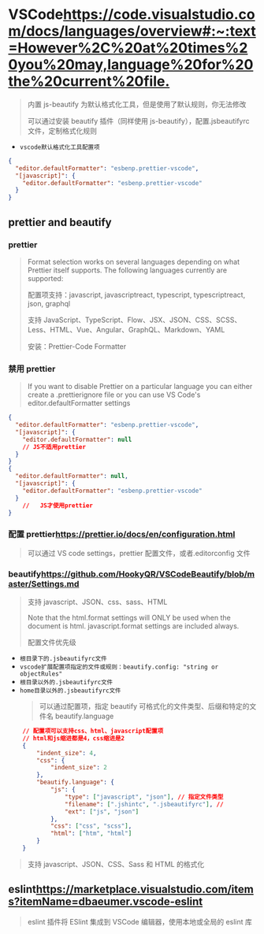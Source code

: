 # VSCode<https://code.visualstudio.com/docs/languages/overview#:~:text=However%2C%20at%20times%20you%20may,language%20for%20the%20current%20file.>

> 内置 js-beautify 为默认格式化工具，但是使用了默认规则，你无法修改
>
> 可以通过安装 beautify 插件（同样使用 js-beautify），配置.jsbeautifyrc 文件，定制格式化规则

- `vscode默认格式化工具配置项`

```json
{
  "editor.defaultFormatter": "esbenp.prettier-vscode",
  "[javascript]": {
    "editor.defaultFormatter": "esbenp.prettier-vscode"
  }
}
```

## prettier and beautify

### prettier

> Format selection works on several languages depending on what Prettier itself supports. The following languages currently are supported:
>
> 配置项支持：javascript, javascriptreact, typescript, typescriptreact, json, graphql
>
> 支持 JavaScript、TypeScript、Flow、JSX、JSON、CSS、SCSS、Less、HTML、Vue、Angular、GraphQL、Markdown、YAML
>
> 安装：Prettier-Code Formatter

### 禁用 prettier

> If you want to disable Prettier on a particular language you can either create a .prettierignore file or you can use VS Code's editor.defaultFormatter settings

```json
{
  "editor.defaultFormatter": "esbenp.prettier-vscode",
  "[javascript]": {
    "editor.defaultFormatter": null
    // JS不适用prettier
  }
}
{
  "editor.defaultFormatter": null,
  "[javascript]": {
    "editor.defaultFormatter": "esbenp.prettier-vscode"
  }
    //   JS才使用prettier
}
```

### 配置 prettier<https://prettier.io/docs/en/configuration.html>

> 可以通过 VS code settings，prettier 配置文件，或者.editorconfig 文件

### beautify<https://github.com/HookyQR/VSCodeBeautify/blob/master/Settings.md>

> 支持 javascript、JSON、css、sass、HTML
>
> Note that the html.format settings will ONLY be used when the document is html. javascript.format settings are included always.
>
> 配置文件优先级

- `根目录下的.jsbeautifyrc文件`
- `vscode扩展配置项指定的文件或规则：beautify.config: "string or objectRules"`
- `根目录以外的.jsbeautifyrc文件`
- `home目录以外的.jsbeautifyrc文件`
  > 可以通过配置项，指定 beautify 可格式化的文件类型、后缀和特定的文件名 beautify.language

```JSON
    // 配置项可以支持css、html、javascript配置项
    // html和js缩进都是4，css缩进是2
    {
        "indent_size": 4,
        "css": {
            "indent_size": 2
        },
        "beautify.language": {
            "js": {
                "type": ["javascript", "json"], // 指定文件类型
                "filename": [".jshintc", ".jsbeautifyrc"], //
                "ext": ["js", "json"]
            },
            "css": ["css", "scss"],
            "html": ["htm", "html"]
        }
    }
```

> 支持 javascript、JSON、CSS、Sass 和 HTML 的格式化

## eslint<https://marketplace.visualstudio.com/items?itemName=dbaeumer.vscode-eslint>

> eslint 插件将 ESlint 集成到 VSCode 编辑器，使用本地或全局的 eslint 库
